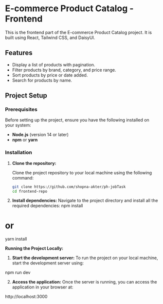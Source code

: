 # E-commerce Product Catalog - Frontend

This is the frontend part of the E-commerce Product Catalog project. It is built using React, Tailwind CSS, and DaisyUI.

## Features

- Display a list of products with pagination.
- Filter products by brand, category, and price range.
- Sort products by price or date added.
- Search for products by name.

## Project Setup

### Prerequisites

Before setting up the project, ensure you have the following installed on your system:

- **Node.js** (version 14 or later)
- **npm** or **yarn**

### Installation

1. **Clone the repository:**

   Clone the project repository to your local machine using the following command:

   ```bash
   git clone https://github.com/shopna-akter/ph-jobTask
   cd frontend-repo

2. **Install dependencies:**
Navigate to the project directory and install all the required dependencies:
npm install
# or
yarn install

**Running the Project Locally:**
1. **Start the development server:**
To run the project on your local machine, start the development server using:

npm run dev

2. **Access the application:**
Once the server is running, you can access the application in your browser at:

http://localhost:3000